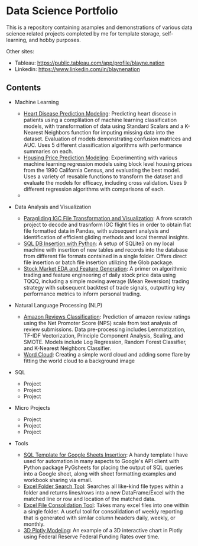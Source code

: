 # Data Science Portfolio
This is a repository containing asamples and demonstrations of various data science related projects completed by me for template storage, self-learning, and hobby purposes.

Other sites:
- Tableau: https://public.tableau.com/app/profile/blayne.nation
- Linkedin: https://www.linkedin.com/in/blaynenation

## Contents
- Machine Learning
  - [Heart Disease Prediction Modeling](https://github.com/HypnoticRegression/Data_Science_Portfolio/blob/main/Heart_Disease_Prediction_Modeling.ipynb): Predicting heart disease in patients using a complilation of machine learning classification models, with transformation of data using Standard Scalars and a K-Nearest Neighbors function for imputing missing data into the dataset. Evaluation of models demonstrating confusion matrices and AUC. Uses 5 different classification algorithms with performance summaries on each.
  - [Housing Price Prediction Modeling](https://github.com/HypnoticRegression/Data_Science_Portfolio/blob/main/Housing_Price_Prediction_Modeling.ipynb): Experimenting with various machine learning regression models using block level housing prices from the 1990 California Census, and evaluating the best model. Uses a variety of reusable functions to transform the dataset and evaluate the models for efficacy, including cross validation. Uses 9 different regression algorithms with comparisons of each.
  - []()
- Data Analysis and Visualization
  - [Paragliding IGC File Transformation and Visualization](https://nbviewer.org/github/HypnoticRegression/Data_Science_Portfolio/blob/main/Paragliding_IGC_Decoder.ipynb): A from scratch project to decode and trasnform IGC flight files in order to obtain flat file formatted data in Pandas, with subsequent analysis and identification of efficient gliding methods and local thermal insights.
  - [SQL DB Insertion with Python](https://github.com/HypnoticRegression/Data_Science_Portfolio/blob/main/SQL_DB_Insertion_With_Python.py): A setup of SQLite3 on my local machine with insertion of new tables and records into the database from different file formats contained in a single folder. Offers direct file insertion or batch file insertion utilizing the Glob package.
  - [Stock Market EDA and Feature Generation](https://github.com/HypnoticRegression/Data_Science_Portfolio/blob/main/StockMarket_EDA%2BFeature_Generation.ipynb): A primer on algorithmic trading and feature engineering of daily stock price data using TQQQ, including a simple moving average (Mean Reversion) trading strategy with subsequent backtest of trade signals, outputting key performance metrics to inform personal trading.

- Natural Language Processing (NLP)
  - [Amazon Reviews Classification](https://github.com/HypnoticRegression/Data_Science_Portfolio/blob/main/Amazon_Reviews_Classification.ipynb): Prediction of amazon review ratings using the Net Promoter Score (NPS) scale from text analysis of review submissions. Data pre-processing includes Lemmatization, TF-IDF Vectorization, Principle Component Analysis, Scaling, and SMOTE. Models include Log Regression, Random Forest Classifier, and K-Nearest Neighbors Classifier. 
  - [Word Cloud](https://github.com/HypnoticRegression/Data_Science_Portfolio/blob/main/Word_Clouding.ipynb): Creating a simple word cloud and adding some flare by fitting the world cloud to a background image


- SQL
  - Project
  - Project
  - Project
- Micro Projects
  - Project
  - Project
  - Project
- Tools
  - [SQL Template for Google Sheets Insertion](https://github.com/HypnoticRegression/Data_Science_Portfolio/blob/main/Template_SQL_GSheets_Automation.py): A handy template I have used for automation in many aspects to Google's API client with Python package PyGsheets for placing the output of SQL queries into a Google sheet, along with sheet formatting examples and workbook sharing via email.
  - [Excel Folder Search Tool](https://github.com/HypnoticRegression/Data_Science_Portfolio/blob/main/Excel_Folder_Search_Tool.py): Searches all like-kind file types within a folder and returns lines/rows into a new DataFrame/Excel with the matched line or row and location of the matched data.
  - [Excel File Consolidation Tool](https://github.com/HypnoticRegression/Data_Science_Portfolio/blob/main/Excel_File_Consolidation_Tool.py): Takes many excel files into one within a single folder. A useful tool for consolidation of weekly reporting that is generated with similar column headers daily, weekly, or monthly.
  - [3D Plotly Modeling](https://github.com/HypnoticRegression/Data_Science_Portfolio/blob/main/3D_Plotly_Modeling.ipynb): An example of a 3D interactive chart in Plotly using Federal Reserve Federal Funding Rates over time. 
